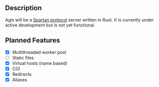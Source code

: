 ## Description
Agis will be a [Spartan protocol](https://portal.mozz.us/spartan/spartan.mozz.us/)
server written in Rust. It is currently under active development but is not yet
functional.

## Planned Features
- [x] Multithreaded worker pool
- [ ] Static files
- [x] Virtual hosts (name based)
- [x] CGI
- [x] Redirects
- [x] Aliases
